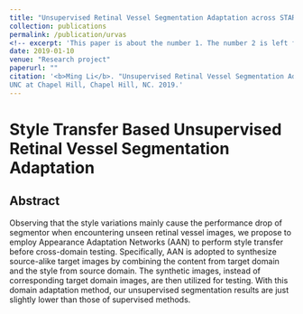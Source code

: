 ```yaml
---
title: "Unsupervised Retinal Vessel Segmentation Adaptation across STARE and DRIVE by Using U-net and Style Transfer"
collection: publications
permalink: /publication/urvas
<!-- excerpt: 'This paper is about the number 1. The number 2 is left for future work.' -->
date: 2019-01-10
venue: "Research project"
paperurl: ""
citation: '<b>Ming Li</b>. "Unsupervised Retinal Vessel Segmentation Adaptation across STARE and DRIVE by Using U-net and Style Transfer". Research porject. 
UNC at Chapel Hill, Chapel Hill, NC. 2019.'
---
```

# Style Transfer Based Unsupervised Retinal Vessel Segmentation Adaptation

## Abstract
Observing that the style variations mainly cause the performance drop of segmentor when encountering unseen retinal vessel images, we propose to employ Appearance Adaptation Networks (AAN) to perform style transfer before cross-domain testing. Specifically, AAN is adopted to synthesize source-alike target images by combining the content from target domain and the style from source domain. The synthetic images, instead of corresponding target domain images, are then utilized for testing. With this domain adaptation method, our unsupervised segmentation results are just slightly lower than those of supervised methods.

